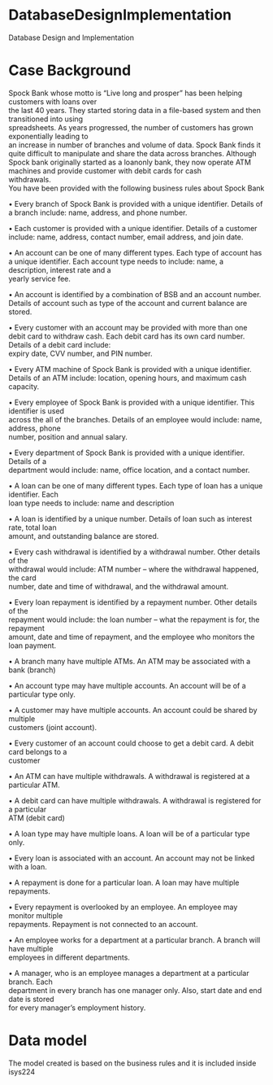 # DatabaseDesignImplementation
Database Design and Implementation

# Case	Background
Spock	Bank	whose	motto	is	“Live	long	and	prosper” has	been	helping customers	with	loans over	
the	last	40	years.	They	started	storing	data	in	a	file-based	system	and	then transitioned	into	using	
spreadsheets.	As	years	progressed,	the	number	of	customers	has	grown	exponentially	leading to	
an	 increase	 in	 number	 of	 branches	 and volume	 of	 data. Spock	 Bank	 finds it	 quite	 difficult	 to	
manipulate	and	share	the data	across	branches.	Although	Spock	bank	originally	started	as	a	loanonly	 bank,	 they	 now	 operate	 ATM	 machines	 and	 provide	 customer	 with	 debit	 cards	 for	 cash	
withdrawals.	
You	have	been provided	with	the	following	business	rules about	Spock	Bank

• Every	 branch	 of	 Spock	 Bank is	 provided	 with	 a	 unique	 identifier.	 Details	 of	 a	 branch	
include:	name,	address,	and	phone	number.

• Each	customer is provided	with	a	unique	identifier.	Details	of	a	customer	include: name,
address, contact	number,	email	address,	and	join	date.	

• An	 account	 can	 be	 one	 of	 many	 different	 types.	 Each	 type	 of	 account	 has	 a	 unique	
identifier.	Each	account	 type	needs	 to	include:	name,	a	description,	interest	 rate	and	a	
yearly	service	fee.	

• An	 account	 is	 identified	 by	 a	 combination	 of	 BSB	 and	 an	 account	 number. Details	 of	
account	such	as	type	of	the	account	and current	balance	are	stored.

• Every	 customer	 with	 an	 account	 may	 be	 provided	 with	 more	 than	 one debit	 card	 to	
withdraw	cash.	Each	debit	card	has	its	own	card	number.	Details	of	a	debit	card include:	
expiry	date,	CVV	number,	and	PIN	number.	

• Every	ATM	machine	of	Spock	Bank	is	provided	with	a	unique	identifier.	Details	of	an	ATM	
include:	location,	opening	hours,	and	maximum	cash	capacity.

• Every	employee	of	Spock	Bank	is	provided	with	a	unique	identifier.	This identifier	is	used	
across	the	all	of	the	branches.	Details	of	an	employee	would	include:	name,	address,	phone	
number,	position	and	annual	salary.	

• Every	 department	 of	 Spock	 Bank	 is	 provided	 with	 a	 unique	 identifier.	 Details	 of	 a	
department	would	include:	name,	office	location, and	a	contact	number.

• A	loan	can	be	one	of	many	different	types.	Each	type	of	loan	has	a	unique	identifier.	Each	
loan	type	needs	to	include:	name	and	description

• A	loan is	identified	by	a	unique number.	Details	of	loan such	as	interest	rate,	total	loan	
amount, and	outstanding balance	are	stored.

• Every	 cash	 withdrawal	 is	 identified	 by	 a	 withdrawal	 number.	 Other	 details	 of	 the	
withdrawal	 would	 include:	 ATM	 number – where	 the	 withdrawal	 happened,	the	 card	
number, date	and	time	of	withdrawal, and	the	withdrawal	amount.	

• Every	 loan	 repayment	 is	 identified	 by	 a	 repayment	 number.	 Other	 details	 of	 the	
repayment	would	include:	the	loan	number – what	the	repayment	is	for,	the	repayment	
amount,	date	and	time	of	repayment,	and	the	employee	who	monitors	the	loan	payment.

• A	branch	many	have	multiple	ATMs.	An	ATM	may	be	associated	with	a	bank (branch)

• An	account	type	may	have	multiple	accounts.	An	account	will	be	of	a	particular	type	only.

• A	 customer	 may	 have	 multiple	 accounts.	 An	 account	 could	 be	 shared	 by	 multiple	
customers	(joint	account).

• Every	customer	of	an	account	could	choose	to	get	a	debit	card.	A	debit	card	belongs	to	a	
customer

• An	ATM	can	have	multiple	withdrawals.	A	withdrawal	is	registered	at	a	particular	ATM.

• A	debit	card	can	have	multiple	withdrawals.	A	withdrawal	is	registered	for	a	particular	
ATM (debit	card)

• A	loan	type	may	have	multiple	loans.	A	loan	will	be	of	a	particular	type	only.

• Every loan	is	associated	with	an	account.	An account	may	not	be	linked	with	a	loan.

• A	repayment	is	done	for	a	particular	loan.	A	loan may	have	multiple	repayments.

• Every repayment	 is	 overlooked	 by	 an	 employee.	 An	 employee	 may	 monitor	 multiple	
repayments.	Repayment	is	not	connected	to	an	account.	

• An	employee	works for	a	department	at	a	particular	branch.	A	branch	will	have	multiple	
employees	in	different	departments.	

• A	 manager,	 who	 is	 an	 employee	 manages	 a	 department	 at	 a	 particular	 branch.	 Each	
department	in	every	branch	has	one	manager	only.	Also,	start	date	and	end	date	is	stored	
for	every	manager’s	employment	history.

# Data model
The model created is based on the business rules and it is included inside isys224
